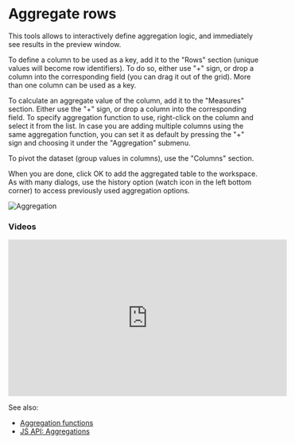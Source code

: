 <!-- TITLE: Aggregate rows -->
<!-- SUBTITLE: -->

# Aggregate rows

This tools allows to interactively define aggregation logic, and immediately see results in the 
preview window.

To define a column to be used as a key, add it to the "Rows" section (unique values will become
row identifiers). To do so, either use "+" sign, or drop a column into the corresponding field (you 
can drag it out of the grid). More than one column can be used as a key.

To calculate an aggregate value of the column, add it to the "Measures" section. Either use the 
"+" sign, or drop a column into the corresponding field. To specify aggregation function to use,
right-click on the column and select it from the list. In case you are adding multiple columns using
the same aggregation function, you can set it as default by pressing the "+" sign and choosing it
under the "Aggregation" submenu. 

To pivot the dataset (group values in columns), use the "Columns" section.

When you are done, click OK to add the aggregated table to the workspace. As with many dialogs,
use the history option (watch icon in the left bottom corner) to access previously used aggregation
options.

![Aggregation](../uploads/gifs/aggregate.gif "Aggregation")

### Videos

<iframe width="560" height="315" src="https://www.youtube.com/embed/1EI1w2HECrM" frameborder="0" allow="accelerometer; autoplay; encrypted-media; gyroscope; picture-in-picture" allowfullscreen></iframe>

See also:
* [Aggregation functions](aggregation-functions.md)
* [JS API: Aggregations](https://public.datagrok.ai/js/samples/data-frame/aggregation)
